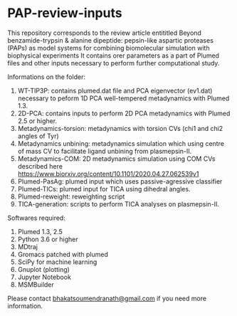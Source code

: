 # PAP-review-inputs

This repository corresponds to the review article entititled Beyond benzamide-trypsin & alanine dipeptide: pepsin-like aspartic proteases (PAPs) as model systems for combining biomolecular simulation with biophysical experiments
It contains orer parameters as a part of Plumed files and other inputs necessary to perform further computational  study.

Informations on the folder:

1. WT-TIP3P: contains plumed.dat file and PCA eigenvector (ev1.dat) necessary to peform 1D PCA well-tempered metadynamics with Plumed 1.3. 
2. 2D-PCA: contains inputs to perform 2D PCA metadynamics with Plumed 2.5 or higher.
3. Metadynamics-torsion: metadynamics with torsion CVs (chi1 and chi2 angles of Tyr)
4. Metadynamics unbining: metadynamics simulation which using centre of mass CV to facilitate ligand unbining from plasmepsin-II.
5. Metadynamics-COM: 2D metadynamics simulation using COM CVs described here https://www.biorxiv.org/content/10.1101/2020.04.27.062539v1 
6. Plumed-PasAg: plumed input which uses passive-agressive classifier
7. Plumed-TICs: plumed input for TICA using dihedral angles.
8. Plumed-reweight: reweighting script
9. TICA-generation: scripts to perform TICA analyses on plasmepsin-II.

Softwares required:
1. Plumed 1.3, 2.5 
2. Python 3.6 or higher
3. MDtraj
4. Gromacs patched with plumed
5. SciPy for machine learning
6. Gnuplot (plotting)
7. Jupyter Notebook
8. MSMBuilder

Please contact bhakatsoumendranath@gmail.com if you need more information.
